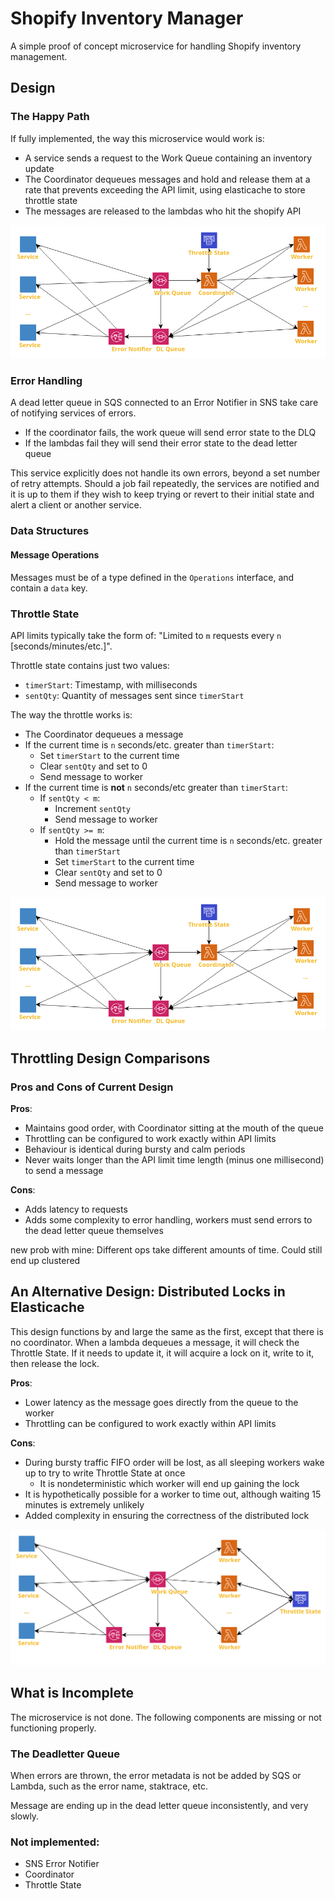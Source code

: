 # Shopify Inventory Manager

A simple proof of concept microservice for handling Shopify inventory management.

## Design

### The Happy Path

If fully implemented, the way this microservice would work is:

- A service sends a request to the Work Queue containing an inventory update
- The Coordinator dequeues messages and hold and release them at a rate that prevents exceeding the API limit, using elasticache to store throttle state
- The messages are released to the lambdas who hit the shopify API

![](img/architecture.png)

### Error Handling

A dead letter queue in SQS connected to an Error Notifier in SNS take care of notifying services of errors.

- If the coordinator fails, the work queue will send error state to the DLQ
- If the lambdas fail they will send their error state to the dead letter queue

This service explicitly does not handle its own errors, beyond a set number of retry attempts. Should a job fail repeatedly, the services are notified and it is up to them if they wish to keep trying or revert to their initial state and alert a client or another service.

### Data Structures

#### Message Operations

Messages must be of a type defined in the `Operations` interface, and contain a `data` key.

### Throttle State

API limits typically take the form of: "Limited to `m` requests every `n` [seconds/minutes/etc.]".

Throttle state contains just two values:

- `timerStart`: Timestamp, with milliseconds
- `sentQty`: Quantity of messages sent since `timerStart`

The way the throttle works is:

- The Coordinator dequeues a message
- If the current time is `n` seconds/etc. greater than `timerStart`:
  - Set `timerStart` to the current time
  - Clear `sentQty` and set to 0
  - Send message to worker
- If the current time is **not** `n` seconds/etc greater than `timerStart`:
  - If `sentQty < m`:
    - Increment `sentQty`
    - Send message to worker
  - If `sentQty >= m`:
    - Hold the message until the current time is `n` seconds/etc. greater than `timerStart`
    - Set `timerStart` to the current time
    - Clear `sentQty` and set to 0
    - Send message to worker

![](img/architecture.png)

## Throttling Design Comparisons

### Pros and Cons of Current Design

**Pros**:

- Maintains good order, with Coordinator sitting at the mouth of the queue
- Throttling can be configured to work exactly within API limits
- Behaviour is identical during bursty and calm periods
- Never waits longer than the API limit time length (minus one millisecond) to send a message

**Cons**:

- Adds latency to requests
- Adds some complexity to error handling, workers must send errors to the dead letter queue themselves

new prob with mine: Different ops take different amounts of time. Could still end up clustered

## An Alternative Design: Distributed Locks in Elasticache

This design functions by and large the same as the first, except that there is no coordinator. When a lambda dequeues a message, it will check the Throttle State. If it needs to update it, it will acquire a lock on it, write to it, then release the lock.

**Pros**:

- Lower latency as the message goes directly from the queue to the worker
- Throttling can be configured to work exactly within API limits

**Cons**:

- During bursty traffic FIFO order will be lost, as all sleeping workers wake up to try to write Throttle State at once
  - It is nondeterministic which worker will end up gaining the lock
- It is hypothetically possible for a worker to time out, although waiting 15 minutes is extremely unlikely
- Added complexity in ensuring the correctness of the distributed lock

![](img/architecture2.png)

## What is Incomplete

The microservice is not done. The following components are missing or not functioning properly.

### The Deadletter Queue

When errors are thrown, the error metadata is not be added by SQS or Lambda, such as the error name, staktrace, etc.

Message are ending up in the dead letter queue inconsistently, and very slowly.

### Not implemented:

- SNS Error Notifier
- Coordinator
- Throttle State
